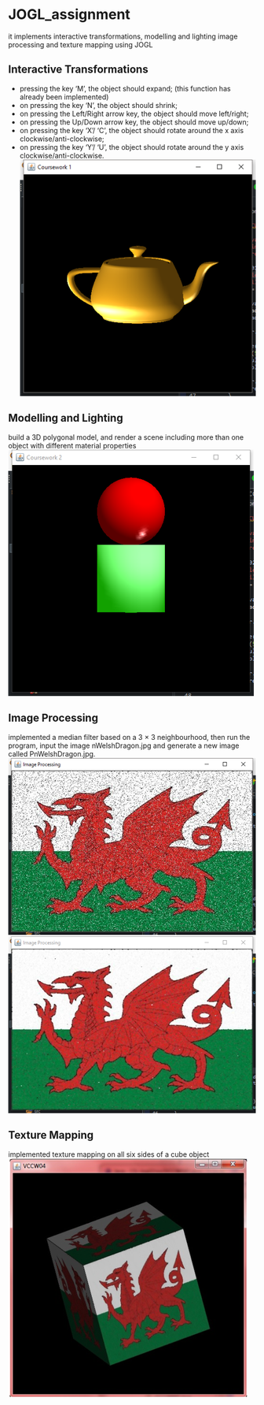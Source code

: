 # JOGL_assignment
it implements interactive transformations, modelling and lighting image processing and texture mapping using JOGL
## Interactive Transformations
- pressing the key ‘M’, the object should expand; (this function has already been implemented)
- on pressing the key ‘N’, the object should shrink;
- on pressing the Left/Right arrow key, the object should move left/right;
- on pressing the Up/Down arrow key, the object should move up/down;
- on pressing the key ‘X’/ ‘C’, the object should rotate around the x axis clockwise/anti-clockwise;
- on pressing the key ‘Y’/ ‘U’, the object should rotate around the y axis clockwise/anti-clockwise.
![alt text](https://github.com/kangqiwang/JOGL_assignment/blob/master/task1.png)

## Modelling and Lighting
build a 3D polygonal model, and render a scene including more than one object with different material properties
![alt text](https://github.com/kangqiwang/JOGL_assignment/blob/master/task2.png)

## Image Processing 
implemented a median filter based on a 3 × 3 neighbourhood, then run the program, input the image nWelshDragon.jpg and generate a new 
image called PnWelshDragon.jpg.
![alt text](https://github.com/kangqiwang/JOGL_assignment/blob/master/task3.png)
![alt text](https://github.com/kangqiwang/JOGL_assignment/blob/master/task3_change.png)

## Texture Mapping
implemented texture mapping on all six sides of a cube object
![alt text](https://github.com/kangqiwang/JOGL_assignment/blob/master/task4.png)

